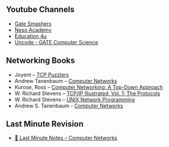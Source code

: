 ## Youtube Channels

* [Gate Smashers](https://www.youtube.com/watch?v=JFF2vJaN0Cw&list=PLxCzCOWd7aiGFBD2-2joCpWOLUrDLvVV_)
* [Neso Academy](https://www.youtube.com/watch?v=VwN91x5i25g&list=PLBlnK6fEyqRgMCUAG0XRw78UA8qnv6jEx)
* [Education 4u](https://www.youtube.com/watch?v=PwFqQfyv0xM&list=PLrjkTql3jnm-iqlEOuVTkmCaRP8F2H3-u)
* [Uncode - GATE Computer Science](https://www.youtube.com/watch?v=UXMIxCYZu8o&list=PLEbnTDJUr_IegfoqO4iPnPYQui46QqT0j)


## Networking Books

* Joyent – [TCP Puzzlers](https://www.joyent.com/blog/tcp-puzzlers)
* Andrew Tanenbaum – [Computer Networks](https://www.amazon.com/Computer-Networks-Tanenbaum-International-Economy/dp/9332518742)
* Kurose, Ross – [Computer Networking: A Top-Down Approach](https://www.amazon.com/Computer-Networking-Top-Down-Approach-6th/dp/0132856204)
* W. Richard Stevens – [TCP/IP Illustrated, Vol. 1: The Protocols](https://www.amazon.com/TCP-Illustrated-Vol-Addison-Wesley-Professional/dp/0201633469)
* W. Richard Stevens – [UNIX Network Programming](https://www.amazon.com/UNIX-Network-Programming-Richard-Stevens/dp/0139498761)
* Andrew S. Tanenbaum - [Computer Networks](http://index-of.es/Varios-2/Computer%20Networks%205th%20Edition.pdf)

## Last Minute Revision

- [📙 Last Minute Notes – Computer Networks](https://www.geeksforgeeks.org/last-minute-notes-computer-network/)
